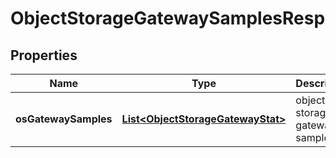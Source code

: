 # ObjectStorageGatewaySamplesResp

## Properties
Name | Type | Description | Notes
------------ | ------------- | ------------- | -------------
**osGatewaySamples** | [**List&lt;ObjectStorageGatewayStat&gt;**](ObjectStorageGatewayStat.md) | object storage gateway samples | 
